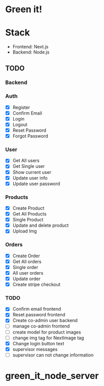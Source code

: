 # Green it!

# Stack

- Frontend: Next.js
- Backend: Node.js

## TODO

### Backend

### Auth

- [x] Register
- [x] Confirm Email
- [x] Login
- [x] Logout
- [x] Reset Password
- [x] Forgot Password

### User

- [x] Get All users
- [x] Get Single user
- [x] Show current user
- [x] Update user info
- [x] Update user password

### Products

- [x] Create Product
- [x] Get All Products
- [x] Single Product
- [x] Update and delete product
- [x] Upload Img

### Orders

- [x] Create Order
- [x] Get All orders
- [x] Single order
- [x] All user orders
- [x] Update order
- [x] Create stripe checkout

### TODO

- [x] Confirm email frontend
- [x] Reset password frontend
- [x] Create co-admin user backend
- [ ] manage co-admin frontend
- [ ] create model for product images
- [ ] change img tag for NextImage tag
- [x] Change login button text
- [x] supervisor messages
- [ ] supervisor can not change information
# green_it_node_server
